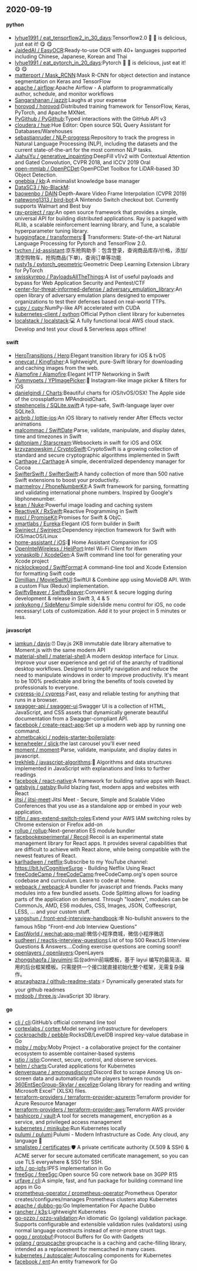 ## 2020-09-19

#### python
* [lyhue1991 / eat_tensorflow2_in_30_days](https://github.com/lyhue1991/eat_tensorflow2_in_30_days):Tensorflow2.0
🍎
🍊
is delicious, just eat it!
😋
😋
* [JaidedAI / EasyOCR](https://github.com/JaidedAI/EasyOCR):Ready-to-use OCR with 40+ languages supported including Chinese, Japanese, Korean and Thai
* [lyhue1991 / eat_pytorch_in_20_days](https://github.com/lyhue1991/eat_pytorch_in_20_days):Pytorch
🍊
🍉
is delicious, just eat it!
😋
😋
* [matterport / Mask_RCNN](https://github.com/matterport/Mask_RCNN):Mask R-CNN for object detection and instance segmentation on Keras and TensorFlow
* [apache / airflow](https://github.com/apache/airflow):Apache Airflow - A platform to programmatically author, schedule, and monitor workflows
* [Sangarshanan / jazzit](https://github.com/Sangarshanan/jazzit):Laughs at your expense
* [horovod / horovod](https://github.com/horovod/horovod):Distributed training framework for TensorFlow, Keras, PyTorch, and Apache MXNet.
* [PyGithub / PyGithub](https://github.com/PyGithub/PyGithub):Typed interactions with the GitHub API v3
* [cloudera / hue](https://github.com/cloudera/hue):Hue Editor: Open source SQL Query Assistant for Databases/Warehouses
* [sebastianruder / NLP-progress](https://github.com/sebastianruder/NLP-progress):Repository to track the progress in Natural Language Processing (NLP), including the datasets and the current state-of-the-art for the most common NLP tasks.
* [JiahuiYu / generative_inpainting](https://github.com/JiahuiYu/generative_inpainting):DeepFill v1/v2 with Contextual Attention and Gated Convolution, CVPR 2018, and ICCV 2019 Oral
* [open-mmlab / OpenPCDet](https://github.com/open-mmlab/OpenPCDet):OpenPCDet Toolbox for LiDAR-based 3D Object Detection.
* [gnebbia / kb](https://github.com/gnebbia/kb):A minimalist knowledge base manager
* [DataSC3 / No-BlackM](https://github.com/DataSC3/No-BlackM):
* [baowenbo / DAIN](https://github.com/baowenbo/DAIN):Depth-Aware Video Frame Interpolation (CVPR 2019)
* [natewong1313 / bird-bot](https://github.com/natewong1313/bird-bot):A Nintendo Switch checkout bot. Currently supports Walmart and Best buy
* [ray-project / ray](https://github.com/ray-project/ray):An open source framework that provides a simple, universal API for building distributed applications. Ray is packaged with RLlib, a scalable reinforcement learning library, and Tune, a scalable hyperparameter tuning library.
* [huggingface / transformers](https://github.com/huggingface/transformers):🤗
Transformers: State-of-the-art Natural Language Processing for Pytorch and TensorFlow 2.0.
* [tychxn / jd-assistant](https://github.com/tychxn/jd-assistant):京东抢购助手：包含登录，查询商品库存/价格，添加/清空购物车，抢购商品(下单)，查询订单等功能
* [rusty1s / pytorch_geometric](https://github.com/rusty1s/pytorch_geometric):Geometric Deep Learning Extension Library for PyTorch
* [swisskyrepo / PayloadsAllTheThings](https://github.com/swisskyrepo/PayloadsAllTheThings):A list of useful payloads and bypass for Web Application Security and Pentest/CTF
* [center-for-threat-informed-defense / adversary_emulation_library](https://github.com/center-for-threat-informed-defense/adversary_emulation_library):An open library of adversary emulation plans designed to empower organizations to test their defenses based on real-world TTPs.
* [cupy / cupy](https://github.com/cupy/cupy):NumPy-like API accelerated with CUDA
* [kubernetes-client / python](https://github.com/kubernetes-client/python):Official Python client library for kubernetes
* [localstack / localstack](https://github.com/localstack/localstack):💻
A fully functional local AWS cloud stack. Develop and test your cloud & Serverless apps offline!

#### swift
* [HeroTransitions / Hero](https://github.com/HeroTransitions/Hero):Elegant transition library for iOS & tvOS
* [onevcat / Kingfisher](https://github.com/onevcat/Kingfisher):A lightweight, pure-Swift library for downloading and caching images from the web.
* [Alamofire / Alamofire](https://github.com/Alamofire/Alamofire):Elegant HTTP Networking in Swift
* [Yummypets / YPImagePicker](https://github.com/Yummypets/YPImagePicker):📸
Instagram-like image picker & filters for iOS
* [danielgindi / Charts](https://github.com/danielgindi/Charts):Beautiful charts for iOS/tvOS/OSX! The Apple side of the crossplatform MPAndroidChart.
* [stephencelis / SQLite.swift](https://github.com/stephencelis/SQLite.swift):A type-safe, Swift-language layer over SQLite3.
* [airbnb / lottie-ios](https://github.com/airbnb/lottie-ios):An iOS library to natively render After Effects vector animations
* [malcommac / SwiftDate](https://github.com/malcommac/SwiftDate):Parse, validate, manipulate, and display dates, time and timezones in Swift
* [daltoniam / Starscream](https://github.com/daltoniam/Starscream):Websockets in swift for iOS and OSX
* [krzyzanowskim / CryptoSwift](https://github.com/krzyzanowskim/CryptoSwift):CryptoSwift is a growing collection of standard and secure cryptographic algorithms implemented in Swift
* [Carthage / Carthage](https://github.com/Carthage/Carthage):A simple, decentralized dependency manager for Cocoa
* [SwifterSwift / SwifterSwift](https://github.com/SwifterSwift/SwifterSwift):A handy collection of more than 500 native Swift extensions to boost your productivity.
* [marmelroy / PhoneNumberKit](https://github.com/marmelroy/PhoneNumberKit):A Swift framework for parsing, formatting and validating international phone numbers. Inspired by Google's libphonenumber.
* [kean / Nuke](https://github.com/kean/Nuke):Powerful image loading and caching system
* [ReactiveX / RxSwift](https://github.com/ReactiveX/RxSwift):Reactive Programming in Swift
* [mxcl / PromiseKit](https://github.com/mxcl/PromiseKit):Promises for Swift & ObjC.
* [xmartlabs / Eureka](https://github.com/xmartlabs/Eureka):Elegant iOS form builder in Swift
* [Swinject / Swinject](https://github.com/Swinject/Swinject):Dependency injection framework for Swift with iOS/macOS/Linux
* [home-assistant / iOS](https://github.com/home-assistant/iOS):📱
Home Assistant Companion for iOS
* [OpenIntelWireless / HeliPort](https://github.com/OpenIntelWireless/HeliPort):Intel Wi-Fi Client for itlwm
* [yonaskolb / XcodeGen](https://github.com/yonaskolb/XcodeGen):A Swift command line tool for generating your Xcode project
* [nicklockwood / SwiftFormat](https://github.com/nicklockwood/SwiftFormat):A command-line tool and Xcode Extension for formatting Swift code
* [Dimillian / MovieSwiftUI](https://github.com/Dimillian/MovieSwiftUI):SwiftUI & Combine app using MovieDB API. With a custom Flux (Redux) implementation.
* [SwiftyBeaver / SwiftyBeaver](https://github.com/SwiftyBeaver/SwiftyBeaver):Convenient & secure logging during development & release in Swift 3, 4 & 5
* [jonkykong / SideMenu](https://github.com/jonkykong/SideMenu):Simple side/slide menu control for iOS, no code necessary! Lots of customization. Add it to your project in 5 minutes or less.

#### javascript
* [iamkun / dayjs](https://github.com/iamkun/dayjs):⏰
Day.js 2KB immutable date library alternative to Moment.js with the same modern API
* [material-shell / material-shell](https://github.com/material-shell/material-shell):A modern desktop interface for Linux. Improve your user experience and get rid of the anarchy of traditional desktop workflows. Designed to simplify navigation and reduce the need to manipulate windows in order to improve productivity. It's meant to be 100% predictable and bring the benefits of tools coveted by professionals to everyone.
* [cypress-io / cypress](https://github.com/cypress-io/cypress):Fast, easy and reliable testing for anything that runs in a browser.
* [swagger-api / swagger-ui](https://github.com/swagger-api/swagger-ui):Swagger UI is a collection of HTML, JavaScript, and CSS assets that dynamically generate beautiful documentation from a Swagger-compliant API.
* [facebook / create-react-app](https://github.com/facebook/create-react-app):Set up a modern web app by running one command.
* [ahmetbcakici / nodejs-starter-boilerplate](https://github.com/ahmetbcakici/nodejs-starter-boilerplate):
* [kenwheeler / slick](https://github.com/kenwheeler/slick):the last carousel you'll ever need
* [moment / moment](https://github.com/moment/moment):Parse, validate, manipulate, and display dates in javascript.
* [trekhleb / javascript-algorithms](https://github.com/trekhleb/javascript-algorithms):📝
Algorithms and data structures implemented in JavaScript with explanations and links to further readings
* [facebook / react-native](https://github.com/facebook/react-native):A framework for building native apps with React.
* [gatsbyjs / gatsby](https://github.com/gatsbyjs/gatsby):Build blazing fast, modern apps and websites with React
* [jitsi / jitsi-meet](https://github.com/jitsi/jitsi-meet):Jitsi Meet - Secure, Simple and Scalable Video Conferences that you use as a standalone app or embed in your web application.
* [tilfin / aws-extend-switch-roles](https://github.com/tilfin/aws-extend-switch-roles):Extend your AWS IAM switching roles by Chrome extension or Firefox add-on
* [rollup / rollup](https://github.com/rollup/rollup):Next-generation ES module bundler
* [facebookexperimental / Recoil](https://github.com/facebookexperimental/Recoil):Recoil is an experimental state management library for React apps. It provides several capabilities that are difficult to achieve with React alone, while being compatible with the newest features of React.
* [karlhadwen / netflix](https://github.com/karlhadwen/netflix):Subscribe to my YouTube channel: https://bit.ly/CognitiveSurge - Building Netflix Using React
* [freeCodeCamp / freeCodeCamp](https://github.com/freeCodeCamp/freeCodeCamp):freeCodeCamp.org's open source codebase and curriculum. Learn to code at home.
* [webpack / webpack](https://github.com/webpack/webpack):A bundler for javascript and friends. Packs many modules into a few bundled assets. Code Splitting allows for loading parts of the application on demand. Through "loaders", modules can be CommonJs, AMD, ES6 modules, CSS, Images, JSON, Coffeescript, LESS, ... and your custom stuff.
* [yangshun / front-end-interview-handbook](https://github.com/yangshun/front-end-interview-handbook):🕸
No-bullshit answers to the famous h5bp "Front-end Job Interview Questions"
* [EastWorld / wechat-app-mall](https://github.com/EastWorld/wechat-app-mall):微信小程序商城，微信小程序微店
* [sudheerj / reactjs-interview-questions](https://github.com/sudheerj/reactjs-interview-questions):List of top 500 ReactJS Interview Questions & Answers....Coding exercise questions are coming soon!!
* [openlayers / openlayers](https://github.com/openlayers/openlayers):OpenLayers
* [zhongshaofa / layuimini](https://github.com/zhongshaofa/layuimini):后台admin前端模板，基于 layui 编写的最简洁、易用的后台框架模板。只需提供一个接口就直接初始化整个框架，无需复杂操作。
* [anuraghazra / github-readme-stats](https://github.com/anuraghazra/github-readme-stats):⚡
Dynamically generated stats for your github readmes
* [mrdoob / three.js](https://github.com/mrdoob/three.js):JavaScript 3D library.

#### go
* [cli / cli](https://github.com/cli/cli):GitHub’s official command line tool
* [cortexlabs / cortex](https://github.com/cortexlabs/cortex):Model serving infrastructure for developers
* [cockroachdb / pebble](https://github.com/cockroachdb/pebble):RocksDB/LevelDB inspired key-value database in Go
* [moby / moby](https://github.com/moby/moby):Moby Project - a collaborative project for the container ecosystem to assemble container-based systems
* [istio / istio](https://github.com/istio/istio):Connect, secure, control, and observe services.
* [helm / charts](https://github.com/helm/charts):Curated applications for Kubernetes
* [denverquane / amongusdiscord](https://github.com/denverquane/amongusdiscord):Discord Bot to scrape Among Us on-screen data and automatically mute players between rounds
* [360EntSecGroup-Skylar / excelize](https://github.com/360EntSecGroup-Skylar/excelize):Golang library for reading and writing Microsoft Excel™ (XLSX) files.
* [terraform-providers / terraform-provider-azurerm](https://github.com/terraform-providers/terraform-provider-azurerm):Terraform provider for Azure Resource Manager
* [terraform-providers / terraform-provider-aws](https://github.com/terraform-providers/terraform-provider-aws):Terraform AWS provider
* [hashicorp / vault](https://github.com/hashicorp/vault):A tool for secrets management, encryption as a service, and privileged access management
* [kubernetes / minikube](https://github.com/kubernetes/minikube):Run Kubernetes locally
* [pulumi / pulumi](https://github.com/pulumi/pulumi):Pulumi - Modern Infrastructure as Code. Any cloud, any language
🚀
* [smallstep / certificates](https://github.com/smallstep/certificates):🛡️
A private certificate authority (X.509 & SSH) & ACME server for secure automated certificate management, so you can use TLS everywhere & SSO for SSH.
* [ipfs / go-ipfs](https://github.com/ipfs/go-ipfs):IPFS implementation in Go
* [free5gc / free5gc](https://github.com/free5gc/free5gc):Open source 5G core network base on 3GPP R15
* [urfave / cli](https://github.com/urfave/cli):A simple, fast, and fun package for building command line apps in Go
* [prometheus-operator / prometheus-operator](https://github.com/prometheus-operator/prometheus-operator):Prometheus Operator creates/configures/manages Prometheus clusters atop Kubernetes
* [apache / dubbo-go](https://github.com/apache/dubbo-go):Go Implementation For Apache Dubbo
* [rancher / k3s](https://github.com/rancher/k3s):Lightweight Kubernetes
* [go-ozzo / ozzo-validation](https://github.com/go-ozzo/ozzo-validation):An idiomatic Go (golang) validation package. Supports configurable and extensible validation rules (validators) using normal language constructs instead of error-prone struct tags.
* [gogo / protobuf](https://github.com/gogo/protobuf):Protocol Buffers for Go with Gadgets
* [golang / groupcache](https://github.com/golang/groupcache):groupcache is a caching and cache-filling library, intended as a replacement for memcached in many cases.
* [kubernetes / autoscaler](https://github.com/kubernetes/autoscaler):Autoscaling components for Kubernetes
* [facebook / ent](https://github.com/facebook/ent):An entity framework for Go
